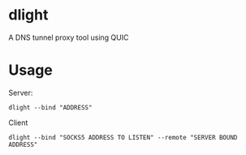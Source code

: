 # dlight
A DNS tunnel proxy tool using QUIC

# Usage
Server:
```
dlight --bind "ADDRESS"
```
Client
```
dlight --bind "SOCKS5 ADDRESS TO LISTEN" --remote "SERVER BOUND ADDRESS"
```
